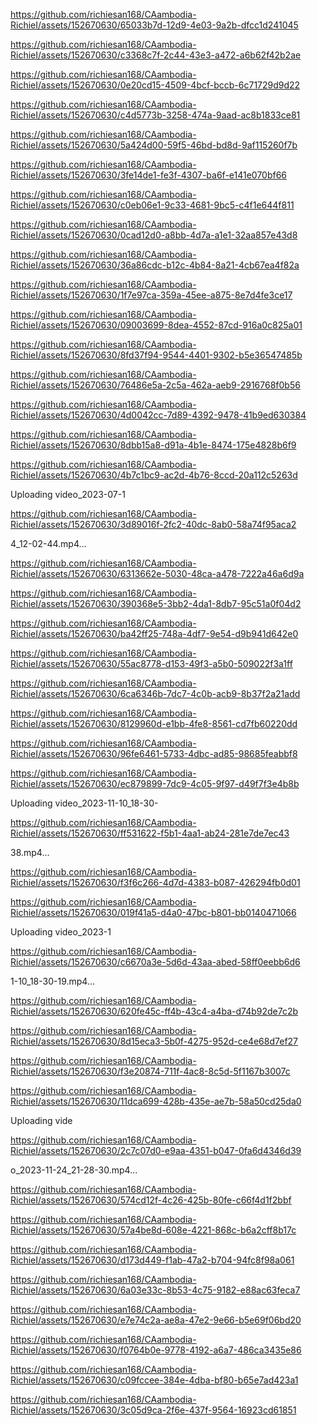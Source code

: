 
https://github.com/richiesan168/CAambodia-RichieI/assets/152670630/65033b7d-12d9-4e03-9a2b-dfcc1d241045

https://github.com/richiesan168/CAambodia-RichieI/assets/152670630/c3368c7f-2c44-43e3-a472-a6b62f42b2ae

https://github.com/richiesan168/CAambodia-RichieI/assets/152670630/0e20cd15-4509-4bcf-bccb-6c71729d9d22

https://github.com/richiesan168/CAambodia-RichieI/assets/152670630/c4d5773b-3258-474a-9aad-ac8b1833ce81





https://github.com/richiesan168/CAambodia-RichieI/assets/152670630/5a424d00-59f5-46bd-bd8d-9af115260f7b



https://github.com/richiesan168/CAambodia-RichieI/assets/152670630/3fe14de1-fe3f-4307-ba6f-e141e070bf66





https://github.com/richiesan168/CAambodia-RichieI/assets/152670630/c0eb06e1-9c33-4681-9bc5-c4f1e644f811



https://github.com/richiesan168/CAambodia-RichieI/assets/152670630/0cad12d0-a8bb-4d7a-a1e1-32aa857e43d8



https://github.com/richiesan168/CAambodia-RichieI/assets/152670630/36a86cdc-b12c-4b84-8a21-4cb67ea4f82a





https://github.com/richiesan168/CAambodia-RichieI/assets/152670630/1f7e97ca-359a-45ee-a875-8e7d4fe3ce17


https://github.com/richiesan168/CAambodia-RichieI/assets/152670630/09003699-8dea-4552-87cd-916a0c825a01



https://github.com/richiesan168/CAambodia-RichieI/assets/152670630/8fd37f94-9544-4401-9302-b5e36547485b


https://github.com/richiesan168/CAambodia-RichieI/assets/152670630/76486e5a-2c5a-462a-aeb9-2916768f0b56



https://github.com/richiesan168/CAambodia-RichieI/assets/152670630/4d0042cc-7d89-4392-9478-41b9ed630384



https://github.com/richiesan168/CAambodia-RichieI/assets/152670630/8dbb15a8-d91a-4b1e-8474-175e4828b6f9




https://github.com/richiesan168/CAambodia-RichieI/assets/152670630/4b7c1bc9-ac2d-4b76-8ccd-20a112c5263d


Uploading video_2023-07-1

https://github.com/richiesan168/CAambodia-RichieI/assets/152670630/3d89016f-2fc2-40dc-8ab0-58a74f95aca2

4_12-02-44.mp4…



https://github.com/richiesan168/CAambodia-RichieI/assets/152670630/6313662e-5030-48ca-a478-7222a46a6d9a


https://github.com/richiesan168/CAambodia-RichieI/assets/152670630/390368e5-3bb2-4da1-8db7-95c51a0f04d2



https://github.com/richiesan168/CAambodia-RichieI/assets/152670630/ba42ff25-748a-4df7-9e54-d9b941d642e0


https://github.com/richiesan168/CAambodia-RichieI/assets/152670630/55ac8778-d153-49f3-a5b0-509022f3a1ff


https://github.com/richiesan168/CAambodia-RichieI/assets/152670630/6ca6346b-7dc7-4c0b-acb9-8b37f2a21add




https://github.com/richiesan168/CAambodia-RichieI/assets/152670630/8129960d-e1bb-4fe8-8561-cd7fb60220dd


https://github.com/richiesan168/CAambodia-RichieI/assets/152670630/96fe6461-5733-4dbc-ad85-98685feabbf8



https://github.com/richiesan168/CAambodia-RichieI/assets/152670630/ec879899-7dc9-4c05-9f97-d49f7f3e4b8b




Uploading video_2023-11-10_18-30-

https://github.com/richiesan168/CAambodia-RichieI/assets/152670630/ff531622-f5b1-4aa1-ab24-281e7de7ec43

38.mp4…


https://github.com/richiesan168/CAambodia-RichieI/assets/152670630/f3f6c266-4d7d-4383-b087-426294fb0d01






https://github.com/richiesan168/CAambodia-RichieI/assets/152670630/019f41a5-d4a0-47bc-b801-bb0140471066


Uploading video_2023-1

https://github.com/richiesan168/CAambodia-RichieI/assets/152670630/c6670a3e-5d6d-43aa-abed-58ff0eebb6d6

1-10_18-30-19.mp4…



https://github.com/richiesan168/CAambodia-RichieI/assets/152670630/620fe45c-ff4b-43c4-a4ba-d74b92de7c2b




https://github.com/richiesan168/CAambodia-RichieI/assets/152670630/8d15eca3-5b0f-4275-952d-ce4e68d7ef27


https://github.com/richiesan168/CAambodia-RichieI/assets/152670630/f3e20874-711f-4ac8-8c5d-5f1167b3007c



https://github.com/richiesan168/CAambodia-RichieI/assets/152670630/11dca699-428b-435e-ae7b-58a50cd25da0


Uploading vide

https://github.com/richiesan168/CAambodia-RichieI/assets/152670630/2c7c07d0-e9aa-4351-b047-0fa6d4346d39

o_2023-11-24_21-28-30.mp4…



https://github.com/richiesan168/CAambodia-RichieI/assets/152670630/574cd12f-4c26-425b-80fe-c66f4d1f2bbf


https://github.com/richiesan168/CAambodia-RichieI/assets/152670630/57a4be8d-608e-4221-868c-b6a2cff8b17c




https://github.com/richiesan168/CAambodia-RichieI/assets/152670630/d173d449-f1ab-47a2-b704-94fc8f98a061



https://github.com/richiesan168/CAambodia-RichieI/assets/152670630/6a03e33c-8b53-4c75-9182-e88ac63feca7




https://github.com/richiesan168/CAambodia-RichieI/assets/152670630/e7e74c2a-ae8a-47e2-9e66-b5e69f06bd20


https://github.com/richiesan168/CAambodia-RichieI/assets/152670630/f0764b0e-9778-4192-a6a7-486ca3435e86



https://github.com/richiesan168/CAambodia-RichieI/assets/152670630/c09fccee-384e-4dba-bf80-b65e7ad423a1


https://github.com/richiesan168/CAambodia-RichieI/assets/152670630/3c05d9ca-2f6e-437f-9564-16923cd61851


